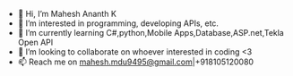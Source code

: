 - 👋 Hi, I’m Mahesh Ananth K
- 👀 I’m interested in programming, developing APIs, etc.
- 🌱 I’m currently learning C#,python,Mobile Apps,Database,ASP.net,Tekla Open API
- 💞️ I’m looking to collaborate on whoever interested in coding <3
- 📫 Reach me on mahesh.mdu9495@gmail.com|+918105120080

<!---
maKsananth5/maKsananth5 is a ✨ special ✨ repository because its `README.md` (this file) appears on your GitHub profile.
You can click the Preview link to take a look at your changes.
--->
